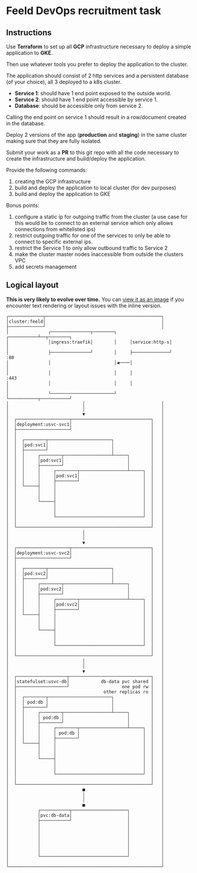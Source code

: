 # Feeld DevOps recruitment task

## Instructions

Use **Terraform** to set up all **GCP** infrastructure necessary to deploy a simple
application to **GKE**.

Then use whatever tools you prefer to deploy the application to the cluster.

The application should consist of 2 http services and a persistent database
(of your choice), all 3 deployed to a k8s cluster.

- **Service 1**: should have 1 end point exposed to the outside world.
- **Service 2**: should have 1 end point accessible by service 1.
- **Database**: should be accessible only from service 2.

Calling the end point on service 1 should result in a row/document
created in the database.

Deploy 2 versions of the app (**production** and **staging**) in the same cluster
making sure that they are fully isolated.

Submit your work as a **PR** to this git repo with all the code necessary to create the
infrastructure and build/deploy the application.

Provide the following commands:
1. creating the GCP infrastructure
2. build and deploy the application to local cluster (for dev purposes)
3. build and deploy the application to GKE

Bonus points:
1. configure a static ip for outgoing traffic from the cluster (a use case
   for this would be to connect to an external service which only allows
   connections from whitelisted ips)
2. restrict outgoing traffic for one of the services to only be able to connect
   to specific external ips.
3. restrict the Service 1 to only allow outbound traffic to Service 2
4. make the cluster master nodes inaccessible from outside the clusters VPC
4. add secrets management

## Logical layout

**This is very likely to evolve over time.** You can [view it as an image](https://raw.githubusercontent.com/daveio/feeld-recruitment-task/develop/design/diagram.svg?sanitize=true) if you encounter text rendering or layout issues with the inline version.

    ┌─────────────┬────────────────────────────────────────────┐
    │cluster:feeld│                                            │
    ├─────────────┘                                            │
    │               ┌───────────────┬────────┐     ┌───────────┴──┬────────┐
    │               │ingress:traefik│        │     │service:http-s│        │
    │               ├───────────────┘        │     ├──────────────┘        :80
    │               │                        │◀────│                       │
    │               │                        │     │                       :443
    │               │                        │     │                       │
    │               └────────────────────────┘     └───────────┬───────────┘
    │                            │                             │
    │                            │                             │
    │                            ▼                             │
    │  ┌────────────────────┬──────────────────────────────┐   │
    │  │deployment:usvc-svc1│                              │   │
    │  ├────────────────────┘                              │   │
    │  │                                                   │   │
    │  │  ┌────────┬────────────────────────┐              │   │
    │  │  │pod:svc1│                        │              │   │
    │  │  ├────────┘                        │              │   │
    │  │  │     ┌────────┬──────────────────┴─────┐        │   │
    │  │  │     │pod:svc1│                        │        │   │
    │  │  │     ├────────┘                        │        │   │
    │  │  │     │     ┌────────┬──────────────────┴─────┐  │   │
    │  │  │     │     │pod:svc1│                        │  │   │
    │  │  │     │     ├────────┘                        │  │   │
    │  │  └─────┤     │                                 │  │   │
    │  │        │     │                                 │  │   │
    │  │        │     │                                 │  │   │
    │  │        └─────┤                                 │  │   │
    │  │              │                                 │  │   │
    │  │              │                                 │  │   │
    │  │              └─────────────────────────────────┘  │   │
    │  │                                                   │   │
    │  └───────────────────────────────────────────────────┘   │
    │                            │                             │
    │                            │                             │
    │                            ▼                             │
    │  ┌────────────────────┬──────────────────────────────┐   │
    │  │deployment:usvc-svc2│                              │   │
    │  ├────────────────────┘                              │   │
    │  │                                                   │   │
    │  │  ┌────────┬────────────────────────┐              │   │
    │  │  │pod:svc2│                        │              │   │
    │  │  ├────────┘                        │              │   │
    │  │  │     ┌────────┬──────────────────┴─────┐        │   │
    │  │  │     │pod:svc2│                        │        │   │
    │  │  │     ├────────┘                        │        │   │
    │  │  │     │     ┌────────┬──────────────────┴─────┐  │   │
    │  │  │     │     │pod:svc2│                        │  │   │
    │  │  │     │     ├────────┘                        │  │   │
    │  │  └─────┤     │                                 │  │   │
    │  │        │     │                                 │  │   │
    │  │        │     │                                 │  │   │
    │  │        └─────┤                                 │  │   │
    │  │              │                                 │  │   │
    │  │              │                                 │  │   │
    │  │              └─────────────────────────────────┘  │   │
    │  │                                                   │   │
    │  └───────────────────────────────────────────────────┘   │
    │                            │                             │
    │                            │                             │
    │                            ▼                             │
    │  ┌───────────────────┬───────────────────────────────┐   │
    │  │statefulset:usvc-db│            db-data pvc shared │   │
    │  ├───────────────────┘                    one pod rw │   │
    │  │                                 other replicas ro │   │
    │  │  ┌────────┬────────────────────────┐              │   │
    │  │  │ pod:db │                        │              │   │
    │  │  ├────────┘                        │              │   │
    │  │  │     ┌────────┬──────────────────┴─────┐        │   │
    │  │  │     │ pod:db │                        │        │   │
    │  │  │     ├────────┘                        │        │   │
    │  │  │     │     ┌────────┬──────────────────┴─────┐  │   │
    │  │  │     │     │ pod:db │                        │  │   │
    │  │  │     │     ├────────┘                        │  │   │
    │  │  └─────┤     │                                 │  │   │
    │  │        │     │                                 │  │   │
    │  │        │     │                                 │  │   │
    │  │        └─────┤                                 │  │   │
    │  │              │                                 │  │   │
    │  │              │                                 │  │   │
    │  │              └─────────────────────────────────┘  │   │
    │  │                                                   │   │
    │  └───────────────────────────────────────────────────┘   │
    │                            ■                             │
    │                            │                             │
    │                            │                             │
    │                            ■                             │
    │           ┌───────────┬─────────────────────┐            │
    │           │pvc:db-data│                     │            │
    │           ├───────────┘                     │            │
    │           │                                 │            │
    │           │                                 │            │
    │           │                                 │            │
    │           │                                 │            │
    │           │                                 │            │
    │           │                                 │            │
    │           └─────────────────────────────────┘            │
    │                                                          │
    └──────────────────────────────────────────────────────────┘
